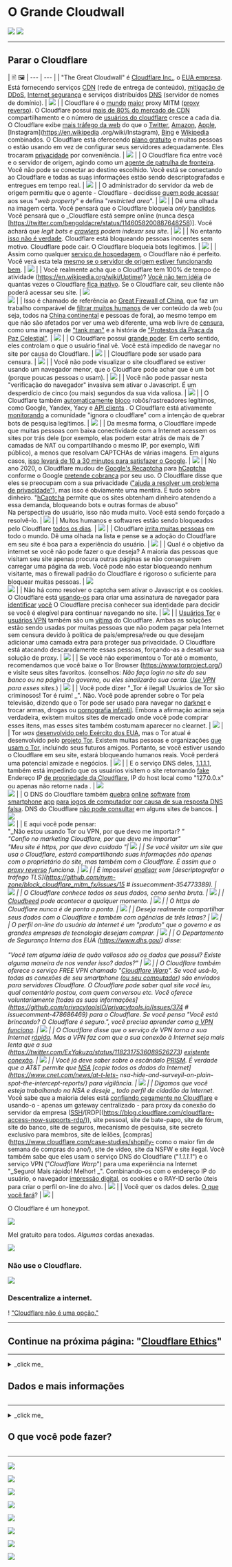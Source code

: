 # O Grande Cloudwall

![](https://codeberg.org/crimeflare/cloudflare-tor/media/branch/master/image/itsreallythatbad.jpg)
![](https://codeberg.org/crimeflare/cloudflare-tor/media/branch/master/image/telegram/c81238387627b4bfd3dcd60f56d41626.jpg)

---


## Parar o Cloudflare


| 🖹 🖼
| --- | --- |
| "The Great Cloudwall" é [Cloudflare Inc.](https://www.cloudflare.com/), o [EUA empresa](https://en.wikipedia.org/wiki/Cloudflare). Está fornecendo serviços [CDN](https://en.wikipedia.org/wiki/Content_delivery_network) (rede de entrega de conteúdo), [mitigação de DDoS](https://en.wikipedia.org/wiki/DDoS_mitigation), [Internet segurança](https://en.wikipedia.org/wiki/Internet_security) e serviços distribuídos [DNS](https://en.wikipedia.org/wiki/Domain_Name_System) (servidor de nomes de domínio). | ![](https://codeberg.org/crimeflare/cloudflare-tor/media/branch/master/image/cloudflaredearuser.jpg) |
| Cloudflare é o [mundo](https://almanac.httparchive.org/en/2019/cdn) [maior](https://w3techs.com/technologies/history_overview/proxy) proxy MITM ([proxy reverso](https://en.wikipedia.org/wiki/Reverse_proxy)). O Cloudflare possui [mais de 80% do mercado de CDN](https://w3techs.com/technologies/history_overview/proxy) compartilhamento e o número de [usuários do cloudflare](cloudflare_users/) cresce a cada dia. O Cloudflare exibe [mais tráfego da web](https://wp-rocket.me/blog/cloudflare-use-not/) do que o [Twitter](https://en.wikipedia.org/wiki/Twitter), [Amazon](https://en.wikipedia.org/wiki/Amazon_(company)), [Apple](https://en.wikipedia.org/wiki/Apple_Inc.), [Instagram](https://en.wikipedia .org/wiki/Instagram), [Bing](https://en.wikipedia.org/wiki/Bing_ (search_engine)) e [Wikipedia](https://en.wikipedia.org/wiki/Wikipedia) combinados. O Cloudflare está oferecendo [plano gratuito](https://www.cloudflare.com/plans/) e muitas pessoas o estão usando em vez de configurar seus servidores adequadamente. Eles trocaram [privacidade](https://en.wikipedia.org/wiki/Privacy) por conveniência. | ![](https://codeberg.org/crimeflare/cloudflare-tor/media/branch/master/image/cfmarketshare.jpg) |
| O Cloudflare fica entre você e o servidor de origem, agindo como um [agente de patrulha de fronteira](https://www.cbp.gov/careers/bpa). Você não pode se conectar ao destino escolhido. Você está se conectando ao Cloudflare e todas as suas informações estão sendo descriptografadas e entregues em tempo real. | ![](https://codeberg.org/crimeflare/cloudflare-tor/media/branch/master/image/border_patrol.jpg) |
| O administrador do servidor da web de origem permitiu que o agente - Cloudflare - decidisse [quem pode acessar](https://web.archive.org/web/https://gitlab.com/iblech/tor-appeal/issues/1) aos seus "_web property_" e defina "_restricted area_". | ![](https://codeberg.org/crimeflare/cloudflare-tor/media/branch/master/image/usershoulddecide.jpg) |
| Dê uma olhada na imagem certa. Você pensará que o Cloudflare bloqueia _only_ [bandidos](https://en.wikipedia.org/wiki/Black_hat_ (computer_security)). Você pensará que o _Cloudflare está sempre online (nunca desça [https://twitter.com/bengoldacre/status/1146058200887648258)]. Você achará que _legit bots e [crawlers](https://en.wikipedia.org/wiki/Web_crawler) podem indexar seu site_. | ![](https://codeberg.org/crimeflare/cloudflare-tor/media/branch/master/image/howcfwork.jpg) |
| No entanto [isso não é verdade](PEOPLE.md). Cloudflare está bloqueando pessoas inocentes sem motivo. Cloudflare pode cair. O Cloudflare bloqueia bots legítimos. | ![](https://codeberg.org/crimeflare/cloudflare-tor/media/branch/master/image/cfdowncfcom.jpg) |
| Assim como qualquer [serviço de hospedagem](https://en.wikipedia.org/wiki/Web_hosting_service), o Cloudflare não é perfeito. Você verá esta tela [mesmo se o servidor de origem estiver funcionando bem](PEOPLE.md). | ![](https://codeberg.org/crimeflare/cloudflare-tor/media/branch/master/image/cfdown2019.jpg) |
| Você realmente acha que o Cloudflare tem 100% de tempo de atividade (https://en.wikipedia.org/wiki/Uptime)? [Você não tem idéia](PEOPLE.md) de quantas vezes o Cloudflare [fica inativo](https://www.zerohedge.com/markets/major-part-web-offline-cloudflare-suffers-outage). Se o Cloudflare cair, seu cliente não poderá acessar seu site. | ![](https://codeberg.org/crimeflare/cloudflare-tor/media/branch/master/image/cloudflareinternalerror.jpg) <br>![](https://codeberg.org/crimeflare/cloudflare-tor/media/branch/master/image/cloudflareoutage-2020.jpg) |
| Isso é chamado de referência ao [Great Firewall of China](https://www.comparitech.com/privacy-security-tools/blockedinchina/), que faz um trabalho comparável de [filtrar muitos humanos](PEOPLE.md ) de ver conteúdo da web (ou seja, todos na [China continental](https://en.wikipedia.org/wiki/China) e pessoas de fora), ao mesmo tempo em que não são afetados por ver uma web diferente, uma web livre de [censura](https://en.wikipedia.org/wiki/Internet_censorship), como uma imagem de ["tank man"](https://en.wikipedia.org/wiki/Tank_Man) e a história de [ "Protestos da Praça da Paz Celestial"](https://en.wikipedia.org/wiki/1989_Tiananmen_Square_protests#Censorship_in_China). | ![](https://codeberg.org/crimeflare/cloudflare-tor/media/branch/master/image/cloudflarechina.jpg) |
| O Cloudflare possui [grande poder](http://digdeep4orxw6psc33yxa2dgmuycj74zi6334xhxjlgppw6odvkzkiad.onion/ghost/mozilla.html). Em certo sentido, eles controlam o que o usuário final vê. Você está impedido de navegar no site por causa do Cloudflare. | ![](https://codeberg.org/crimeflare/cloudflare-tor/media/branch/master/image/onemorestep.jpg) |
| Cloudflare pode ser usado para censura. | ![](https://codeberg.org/crimeflare/cloudflare-tor/media/branch/master/image/accdenied.jpg) |
| Você não pode visualizar o site cloudflared se estiver usando um navegador menor, que o Cloudflare pode achar que é um bot (porque poucas pessoas o usam). | ![](https://codeberg.org/crimeflare/cloudflare-tor/media/branch/master/image/cfublock.jpg) |
| Você não pode passar nesta "verificação do navegador" invasiva sem ativar o Javascript. É um desperdício de cinco (ou mais) segundos da sua vida valiosa. | ![](https://codeberg.org/crimeflare/cloudflare-tor/media/branch/master/image/omsjsck.jpg) |
| O Cloudflare também [automaticamente](https://twitter.com/itsybitsydots/status/1212691131508477952) [bloco](PEOPLE.md) robôs/rastreadores legítimos, como Google, Yandex, Yacy e [API clients](PEOPLE.md) . O Cloudflare está ativamente [monitorando](PEOPLE.md) a comunidade "ignora o cloudflare" com a intenção de quebrar bots de pesquisa legítimos. | ![](https://codeberg.org/crimeflare/cloudflare-tor/media/branch/master/image/cftestgoogle.jpg) |
| Da mesma forma, o Cloudflare impede que muitas pessoas com baixa conectividade com a Internet acessem os sites por trás dele (por exemplo, elas podem estar atrás de mais de 7 camadas de NAT ou compartilhando o mesmo IP, por exemplo, Wifi público), a menos que resolvam CAPTCHAs de várias imagens. Em alguns casos, [isso levará de 10 a 30 minutos para satisfazer o Google](https://trac.torproject.org/projects/tor/ticket/23840). | ![](https://codeberg.org/crimeflare/cloudflare-tor/media/branch/master/image/googlerecaptcha.jpg) |
| No ano 2020, o Cloudflare mudou de [Google's Recaptcha](https://en.wikipedia.org/wiki/Recaptcha) para [hCaptcha](https://en.wikipedia.org/wiki/HCaptcha) conforme o Google [pretende cobrança](https://professionalhackers.in/cloudflare-dumps-recaptcha-as-google-intends-to-charge-for-its-use/) por seu uso. O Cloudflare disse que eles se preocupam com a sua privacidade (["ajuda a resolver um problema de privacidade"](https://blog.cloudflare.com/moving-from-recaptcha-to-hcaptcha/)), mas isso é obviamente uma mentira. É tudo sobre dinheiro. "[hCaptcha](https://www.hcaptcha.com/) permite que os sites obtenham dinheiro atendendo a essa demanda, bloqueando bots e outras formas de abuso" <br> Na perspectiva do usuário, isso não muda muito. Você está sendo forçado a resolvê-lo. | ![](https://codeberg.org/crimeflare/cloudflare-tor/media/branch/master/image/fedup_fucking_hcaptcha.jpg) |
| Muitos humanos e softwares estão sendo bloqueados pelo Cloudflare [todos os dias](PEOPLE.md). | ![](https://codeberg.org/crimeflare/cloudflare-tor/media/branch/master/image/omsnote.jpg) |
| Cloudflare [irrita muitas pessoas](PEOPLE.md) em todo o mundo. Dê uma olhada na lista e pense se a adoção do Cloudflare em seu site é boa para a experiência do usuário. | ![](https://codeberg.org/crimeflare/cloudflare-tor/media/branch/master/image/omsstream.jpg) |
| Qual é o objetivo da internet se você não pode fazer o que deseja? A maioria das pessoas que visitam seu site apenas procura outras páginas se não conseguirem carregar uma página da web. Você pode não estar bloqueando nenhum visitante, mas o firewall padrão do Cloudflare é rigoroso o suficiente para bloquear muitas pessoas. | ![](https://codeberg.org/crimeflare/cloudflare-tor/media/branch/master/image/omsdroid.jpg) <br>![](https://codeberg.org/crimeflare/cloudflare-tor/media/branch/master/image/omsappl.jpg) |
| Não há como resolver o captcha sem ativar o Javascript e os cookies. O Cloudflare está [usando-os](PEOPLE.md) para criar uma assinatura de navegador para [identificar](https://cryptome.org/2016/07/cloudflare-de-anons-tor.htm) [você](PEOPLE.md ) O Cloudflare precisa conhecer sua identidade para decidir se você é elegível para continuar navegando no site. | ![](https://codeberg.org/crimeflare/cloudflare-tor/media/branch/master/image/cferr1010bsig.jpg) |
| [Usuários Tor](https://www.torproject.org/) e [usuários VPN](https://airvpn.org/topic/23090-cloudflare-often-bans-my-ip-address/) também são um [vítima](https://blog.torproject.org/trouble-cloudflare) do Cloudflare. Ambas as soluções estão sendo usadas por muitas pessoas que não podem pagar pela Internet sem censura devido à política de país/empresa/rede ou que desejam adicionar uma camada extra para proteger sua privacidade. O Cloudflare está atacando descaradamente essas pessoas, forçando-as a desativar sua solução de proxy. | ![](https://codeberg.org/crimeflare/cloudflare-tor/media/branch/master/image/banvpn2.jpg) |
| Se você não experimentou o Tor até o momento, recomendamos que você baixe o Tor Browser (https://www.torproject.org/) e visite seus sites favoritos. (conselhos: _Não faça login no site do seu banco ou na página do governo, ou eles sinalizarão sua conta. [Use VPN](https://www.vpngate.net/en/) para esses sites._) | ![](https://codeberg.org/crimeflare/cloudflare-tor/media/branch/master/image/banvpn.jpg) |
| Você pode dizer "_Tor é ilegal! Usuários de Tor são criminosos! Tor é ruim! _". Não. Você pode aprender sobre o Tor pela televisão, dizendo que o Tor pode ser usado para navegar no [darknet](https://en.wikipedia.org/wiki/Darknet) e trocar armas, drogas ou [pornografia infantil](https://en.wikipedia.org/wiki/Child_sexual_abuse_material). Embora a afirmação acima seja verdadeira, existem muitos sites de mercado onde você pode comprar esses itens, mas esses sites também costumam aparecer no clearnet. | ![](https://codeberg.org/crimeflare/cloudflare-tor/media/branch/master/image/whousetor.jpg) |
| Tor _was_ [desenvolvido pelo Exército dos EUA](https://www.nrl.navy.mil/itd/chacs/dingledine-tor-second-generation-onion-router), mas o Tor atual é desenvolvido pelo [projeto Tor]( https://www.torproject.org/). Existem muitas pessoas e organizações [que usam o Tor](https://blog.torproject.org/tor-misused-criminals), incluindo seus futuros amigos. Portanto, se você estiver usando o Cloudflare em seu site, estará bloqueando humanos reais. Você perderá uma potencial amizade e negócios. | ![](https://codeberg.org/crimeflare/cloudflare-tor/media/branch/master/image/iusetor_alith.jpg) |
| E o serviço DNS deles, [1.1.1.1](https://1.1.1.1/), também está impedindo que os usuários visitem o site retornando [fake](https://trac.torproject.org/projects/tor/ticket/32915) Endereço IP [de propriedade da Cloudflare](https://www.reddit.com/r/CloudFlare/comments/hiqm4u/no_cloudflare_website_is_loading/), IP do host local como "127.0.0.x" ou apenas não retorne nada . | ![](https://codeberg.org/crimeflare/cloudflare-tor/media/branch/master/image/cferr1016.jpg) <br>![](https://codeberg.org/crimeflare/cloudflare-tor/media/branch/master/image/cferr1016sp.jpg) |
| O DNS do Cloudflare também [quebra](https://twitter.com/bowranger/status/1213031783576428550) [online](https://twitter.com/jb510/status/1212521533907668992) [software](https://twitter.com/No_Style/status/1201525422795710466) [from](https://twitter.com/daemuth/status/1187758306535903233) [smartphone](https://twitter.com/gregortorrence/status/1183102089439805441) [app](https://www.reddit.com/r/CloudFlare/comments/gmfm4i/us_bank_website_is_not_in_cloudflare_dns/) [para jogos de computador por causa de sua resposta DNS falsa](PEOPLE.md). DNS do Cloudflare [não pode consultar](PEOPLE.md) em alguns sites de bancos. | ![](https://codeberg.org/crimeflare/cloudflare-tor/media/branch/master/image/cfdnsprob.jpg) <br>![](https://codeberg.org/crimeflare/cloudflare-tor/media/branch/master/image/dnsfailtest.jpg) |
| E aqui você pode pensar: <br> "_Não estou usando Tor ou VPN, por que devo me importar? _" <br> "_Confio no marketing Cloudflare, por que devo me importar_" <br> "_Meu site é https, por que devo cuidado_ "| ![](https://codeberg.org/crimeflare/cloudflare-tor/media/branch/master/image/annoyed.jpg) |
| Se você visitar um site que usa o Cloudflare, estará compartilhando suas informações não apenas com o proprietário do site, mas também com o Cloudflare. É assim que o [proxy reverso](https://en.wikipedia.org/wiki/Reverse_proxy) funciona. | ![](https://codeberg.org/crimeflare/cloudflare-tor/media/branch/master/image/prism_gfe.jpg) |
| É impossível [analisar](https://blog.cloudflare.com/the-csam-scanning-tool/) sem [descriptografar o tráfego TLS](https://github.com/nym-zone/block_cloudflare_mitm_fx/issues/15 # issuecomment-354773389). | ![](https://codeberg.org/crimeflare/cloudflare-tor/media/branch/master/image/cfhelp204144518.jpg) |
| O Cloudflare conhece todos os seus dados, como senha bruta. | ![](https://codeberg.org/crimeflare/cloudflare-tor/media/branch/master/image/cfhelpforum.jpg) |
| [Cloudbeed](https://en.wikipedia.org/wiki/Cloudbleed) pode acontecer a qualquer momento. | ![](https://codeberg.org/crimeflare/cloudflare-tor/media/branch/master/image/cfbloghtmledit.jpg) |
| O https do Cloudflare nunca é de ponta a ponta. | ![](https://codeberg.org/crimeflare/cloudflare-tor/media/branch/master/image/sniff2.gif) |
| Deseja realmente compartilhar seus dados com o Cloudflare e também com agências de três letras? | ![](https://codeberg.org/crimeflare/cloudflare-tor/media/branch/master/image/cfstrengthdata.jpg) |
| O perfil on-line do usuário da Internet é um "produto" que o governo e as grandes empresas de tecnologia desejam comprar. | ![](https://codeberg.org/crimeflare/cloudflare-tor/media/branch/master/image/federalinterest.jpg) |
| O Departamento de Segurança Interna dos EUA (https://www.dhs.gov/) disse: <br> <br> "Você tem alguma idéia de quão valiosos são os dados que possui? Existe alguma maneira de nos vender isso? dados?" | ![](https://codeberg.org/crimeflare/cloudflare-tor/media/branch/master/image/dhssaid.jpg) |
| O Cloudflare também oferece o serviço _FREE_ VPN chamado "[Cloudflare Warp](https://blog.cloudflare.com/1111-warp-better-vpn/)". Se você usá-lo, todas as conexões de seu smartphone ([ou seu computador](https://techniapps.com/2019/09/26/download-cloudflare-warp-vpn-for-pc-windows-10-mac/)) são enviados para servidores Cloudflare. O Cloudflare pode saber qual site você leu, qual comentário postou, com quem conversou etc. Você oferece voluntariamente [todas as suas informações](https://github.com/privacytoolsIO/privacytools.io/Issues/374 # issuecomment-478686469) para o Cloudflare. Se você pensa "_Você está brincando? O Cloudflare é seguro._", você precisa aprender como [a VPN funciona](https://en.wikipedia.org/wiki/VPN). | ![](https://codeberg.org/crimeflare/cloudflare-tor/media/branch/master/image/howvpnwork.jpg) |
| O Cloudflare disse que o serviço de VPN torna a sua Internet [rápida](https://www.wired.com/story/cloudflare-says-new-vpn-service-wont-slow-you-down/). Mas a VPN faz com que a sua conexão à Internet seja mais lenta que a sua (https://twitter.com/ExYakuza/status/1182317536089526273) [existente](https://twitter.com/waddling/status/1177615384616325120) [conexão](https://techcrunch.com/2019/04/01/cloudflares-warp-is-a-vpn-that-might-actually-make-your-mobile-connection-better/). | ![](https://codeberg.org/crimeflare/cloudflare-tor/media/branch/master/image/notfastervpn.jpg) |
| Você já deve saber sobre o escândalo [PRISM](https://en.wikipedia.org/wiki/PRISM_ (surveillance_program)). É verdade que a AT&T permite que [NSA](https://en.wikipedia.org/wiki/National_Security_Agency) [copie todos os dados da Internet](https://www.cnet.com/news/at-t-lets- nsa-hide-and-surveyil-on-plain-spot-the-intercept-reports/) para vigilância. | ![](https://codeberg.org/crimeflare/cloudflare-tor/media/branch/master/image/prismattnsa.jpg) |
| Digamos que você esteja trabalhando na NSA e deseje _ todo perfil de cidadão da Internet_. Você sabe que a maioria deles está [confiando cegamente no Cloudflare](https://twitter.com/search?q=Cloudflare&f=live) e usando-o - apenas um gateway centralizado - para proxy da conexão do servidor da empresa ([SSH](https://blog.cloudflare.com/public-keys-are-not-enough-for-ssh-security/)/[RDP[(https://blog.cloudflare.com/cloudflare-access-now-supports-rdp/)), site pessoal, site de bate-papo, site de fórum, site do banco, site de seguros, mecanismo de pesquisa, site secreto exclusivo para membros, site de leilões, [compras](https://www.cloudflare.com/case-studies/shopify- como o maior fim de semana de compras do ano/), site de vídeo, site da NSFW e site ilegal. Você também sabe que eles usam o serviço DNS do Cloudflare ("_1.1.1.1_") e o serviço VPN ("_Cloudflare Warp_") para uma experiência na Internet "_Seguro! Mais rápido! Melhor! _". Combinando-os com o endereço IP do usuário, o navegador [impressão digital](https://github.com/VeNoMouS/cloudscraper/issues/209#issuecomment-624853689), os cookies e o RAY-ID serão úteis para criar o perfil on-line do alvo. | ![](https://codeberg.org/crimeflare/cloudflare-tor/media/branch/master/image/edw_snow.jpg) |
| Você quer os dados deles. [O que você fará](https://www.reddit.com/r/privacy/comments/1gb0pa/how_prism_actually_works_1520_att_fiber_optic/)? | ![](https://codeberg.org/crimeflare/cloudflare-tor/media/branch/master/image/nsaslide_prismcorp.gif) |



O Cloudflare é um honeypot.

![](https://codeberg.org/crimeflare/cloudflare-tor/media/branch/master/image/honeypot.gif)

Mel gratuito para todos. _Algumas_ cordas anexadas.

![](https://codeberg.org/crimeflare/cloudflare-tor/media/branch/master/image/iminurtls.jpg)

### Não use o Cloudflare.

![](https://codeberg.org/crimeflare/cloudflare-tor/media/branch/master/image/shadycloudflare.jpg)

### Descentralize a internet.

! ["Cloudflare não é uma opção."](Image/cfisnotanoption.jpg)

---


## Continue na próxima página: "[Cloudflare Ethics](README_ethics.md)"

---

<details>
<summary> _click me_

## Dados e mais informações
</summary>


Este repositório é uma lista de sites que estão por trás de "_The Great Cloudwall_", bloqueando usuários do Tor e outras CDNs.


**Dados**
* [Cloudflare Inc.](Cloudflare_inc/)
* [Usuários do Cloudflare](cloudflare_users/)
* [Domínios Cloudflare](cloudflare_users/domínios/)
* [Usuários de CDN que não são do Cloudflare](not_cloudflare/)
* [Usuários do Anti-Tor](anti-tor_users/)


![](https://codeberg.org/crimeflare/cloudflare-tor/media/branch/master/image/goodorbad.jpg)


**Mais Informações**
* [Versão curta do README](README_short.md) por [Robin Wils](https://linuxrocks.online/@RMW) `DRAFT`
  * Você pode perguntar por que este arquivo LEIA-ME.md tem tantas imagens. Acima versão curta tem menos imagens.
  * [A maioria das pessoas lê apenas 20-28% das palavras na página](https://movableink.com/blog/29-incredible-stats-that-prove-the-power-of-visual-marketing/).
* [Myth Catalog](myth_catalog.md) `DRAFT`
* [The Great Cloudwall](article.txt) de [Mr. Jeff Cliff](https://shitposter.club/users/jeffcliff)
  * Faça o download como: PDF [aqui](pdf/2019-The_Great_Cloudwall.pdf), ePUB [aqui](pdf/2019-Jeff_Cliff_The_Great_Cloudwall.epub)
  * O eBook original (ePUB) foi excluído por `BookRix GmbH` devido a 'violação de direitos autorais do material CC0'
* [Ícone de cadeado indica uma conexão SSL segura estabelecida com MITM-ed](https://bugs.debian.org/cgi-bin/bugreport.cgi?bug=831835) por Anonymous
* [Bloquear Global Active Adversary Cloudflare](https://trac.torproject.org/projects/tor/ticket/24351) por nym-zone
  * O bilhete foi vandalizado tantas vezes.
  * Excluído pelo [Tor Project](https://lists.torproject.org/pipermail/anti-censorship-team/2020-May/000098.html). Veja [ticket 34175](https://trac.torproject.org/projects/tor/ticket/34175).
  * Último [ticket de arquivo 24351](https://web.archive.org/web/20200301013104/https://trac.torproject.org/projects/tor/ticket/24351)
* [Problema com o Cloudflare](https://github.com/privacytoolsIO/privacytools.io/issues/374#issuecomment-460077544) por libBletchley
  * Eles usaram o Cloudflare no passado. [Adicionado](https://github.com/privacytools/privacytools.io/pull/1205) CF-tor, mas [o removeu](https://github.com/privacytools/privacytools.io/pull/1804).
* [Cloudflare Watch](http://www.crimeflare.org:82/)
* [Críticas e controvérsias](https://en.wikipedia.org/wiki/Cloudflare#Criticism_and_controversies) pela Wikipedia
* [Outro dia marcante na guerra para controlar, centralizar e censurar a Internet.](https://www.reddit.com/r/privacy/comments/b8dptl/another_landmark_day_in_the_war_to_control/) por TheGoldenGoose8888
* [Desvantagem de confiar em apenas um serviço](https://twitter.com/w3Nicolas/status/1134529316904153089) ([DO is CF](https://www.digwebinterface.com/?hostnames=ns1.digitalocean.com % 0D% 0Ans2.digitalocean.com% 0D% 0Ans3.digitalocean.com% 0D% 0Awww.digitalocean.com & type = A & ns = resolvedor & useresolver = 8.8.4.4 & nameservers =))

![](https://codeberg.org/crimeflare/cloudflare-tor/media/branch/master/image/watcloudflare.jpg)


</details>

---

<details>
<summary> _click me_

## O que você pode fazer?
</summary>

* Leia [nossa lista de ações recomendadas](what-to-do.md) e compartilhe com seus amigos.

* Leia [voz de outro usuário](PEOPLE.md) e escreva seus pensamentos.

* Pesquise algo em [Ansero](https://ansero.wodferndripvpe6ib4uz4rtngrnzichnirgn7t5x64gxcyroopbhsuqd.onion/) ([clearnet](https://ansero.eu.org/)) ou [Crimeflare \#Search](https://crimeflare.wodferndripvpe6ib4uz4rtngrnzichnirgn7t5x64gxcyroopbhsuqd.onion/) ([clearnet](https://crimeflare.eu.org/)).

* Atualize a lista de domínios: [Listar instruções](instructions.md).

* Adicione Cloudflare ou evento relacionado ao projeto em [history](HISTORY.md).

* Experimente e escreva a nova [Ferramenta/Script](ferramenta/).

* Aqui estão alguns [PDF/ePUB](pdf/) para ler.


---

### Sobre contas falsas

A Crimeflare sabe sobre a existência de contas falsas que personificam nossos canais oficiais, seja Twitter, Facebook, Patreon, OpenCollective, Villages etc.
** Nunca pedimos seu email.
Nós nunca perguntamos seu nome.
Nós nunca pedimos sua identidade.
Nós nunca perguntamos sua localização.
Nós nunca pedimos sua doação.
Nós nunca pedimos sua opinião.
Nunca pedimos que você siga nas mídias sociais.
Nunca pedimos suas mídias sociais. **

# NÃO CONFIE EM CONTAS FALSAS.


---

![](imagem/wtfcf.jpg)

![](https://codeberg.org/crimeflare/cloudflare-tor/media/branch/master/image/omsirl.jpg)
![](https://codeberg.org/crimeflare/cloudflare-tor/media/branch/master/image/whydoihavetosolveacaptcha.jpg)
![](https://codeberg.org/crimeflare/cloudflare-tor/media/branch/master/image/fixthedamn.jpg)
![](https://codeberg.org/crimeflare/cloudflare-tor/media/branch/master/image/imnotarobot.jpg)

</details>

---


![](https://codeberg.org/crimeflare/cloudflare-tor/media/branch/master/image/twe_lb.jpg)

![](https://codeberg.org/crimeflare/cloudflare-tor/media/branch/master/image/twe_dz.jpg)

![](https://codeberg.org/crimeflare/cloudflare-tor/media/branch/master/image/twe_jb.jpg)

![](https://codeberg.org/crimeflare/cloudflare-tor/media/branch/master/image/twe_ial.jpg)

![](https://codeberg.org/crimeflare/cloudflare-tor/media/branch/master/image/twe_eptg.jpg)

![](https://codeberg.org/crimeflare/cloudflare-tor/media/branch/master/image/eastdakota_1273277839102656515.jpg)

![](https://codeberg.org/crimeflare/cloudflare-tor/media/branch/master/image/stopcf.jpg)

![](https://codeberg.org/crimeflare/cloudflare-tor/media/branch/master/image/peopledonotthink.jpg)